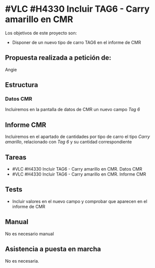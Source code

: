 # #VLC #H4330 Incluir TAG6 - Carry amarillo en CMR

Los objetivos de este proyecto son:
+ Disponer de un nuevo tipo de carro TAG6 en el informe de CMR

## Propuesta realizada a petición de:
Angie

## Estructura

### Datos CMR
Incluiremos en la pantalla de datos de CMR un nuevo campo _Tag 6_

## Informe CMR
Incluiremos en el apartado de cantidades por tipo de carro el tipo _Carry amarillo_, relacionado con _Tag 6_ y su cantidad correspondiente



## Tareas
* #VLC #H4330 Incluir TAG6 - Carry amarillo en CMR. Datos CMR
* #VLC #H4330 Incluir TAG6 - Carry amarillo en CMR. Informe CMR

## Tests
+ Incluir valores en el nuevo campo y comprobar que aparecen en el informe de CMR

## Manual
No es necesario manual

## Asistencia a puesta en marcha
No es necesaria.